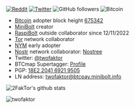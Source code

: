 [![Reddit](https://img.shields.io/badge/Reddit-%23FF4500.svg?logo=Reddit&logoColor=white)](https://reddit.com/user/twofaktor) 
[![Twitter](https://img.shields.io/badge/Twitter-%231DA1F2.svg?logo=Twitter&logoColor=white)](https://twitter.com/twofaktor) 
![GitHub followers](https://img.shields.io/github/followers/twofaktor) 
![Bitcoin](https://img.shields.io/badge/Bitcoin-000?style=for-the-badge&logo=bitcoin&logoColor=white) 

* [Bitcoin](https://github.com/bitcoin/bitcoin) adopter block height [675342](https://mempool.space/block/000000000000000000061afe0e46d4fdc818280dd4dd69d013b1cfc2cd551872)
* [MiniBolt](https://github.com/minibolt-guide) creator
* [RaspiBolt](https://github.com/raspibolt) outside collaborator since 12/11/2022
* [Tor](https://www.torproject.org/) network collaborator
* [NYM](https://github.com/nymtech/nym) early adopter
* [Nostr](https://nostr.com/) network collaborator: [Nostree](https://nostree.me/twofaktor)
* Twitter: [@twofaktor](https://twitter.com/twofaktor)
* BTCmap Supertagger: [Profile](https://btcmap.org/tagger/17175269)
* PGP: [18E2 2041 6921 9505](https://github.com/twofaktor.gpg)
* LN address: twofaktor@btcpay.minibolt.info

<div float="right">
  
![2FakTor's github stats](https://github-readme-stats.vercel.app/api?username=twofaktor&show_icons=true&theme=react&hide_border=true&show=reviews,discussions_started,discussions_answered,prs_merged,prs_merged_percentage)

</div>

<p>
  <img align="center" src="https://github-readme-streak-stats.herokuapp.com/?user=twofaktor&theme=react" alt="twofaktor" />
</p>
